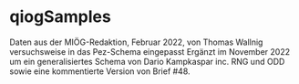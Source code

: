 # qiogSamples
Daten aus der MIÖG-Redaktion, Februar 2022, von Thomas Wallnig versuchsweise in das Pez-Schema eingepasst
Ergänzt im November 2022 um ein generalisiertes Schema von Dario Kampkaspar inc. RNG und ODD sowie eine kommentierte Version von Brief #48.

